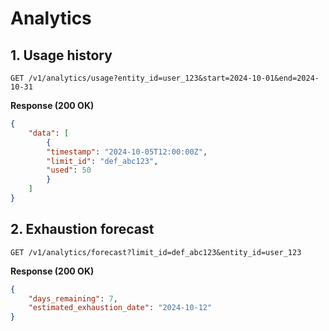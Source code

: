 # Analytics

## 1. Usage history

`GET /v1/analytics/usage?entity_id=user_123&start=2024-10-01&end=2024-10-31`

**Response (200 OK)**
```json
{
    "data": [
        {
        "timestamp": "2024-10-05T12:00:00Z",
        "limit_id": "def_abc123",
        "used": 50
        }
    ]
}
```

## 2. Exhaustion forecast

`GET /v1/analytics/forecast?limit_id=def_abc123&entity_id=user_123`

**Response (200 OK)**
```json
{
    "days_remaining": 7,
    "estimated_exhaustion_date": "2024-10-12"
}
```